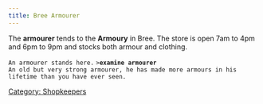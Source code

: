 ```yaml
---
title: Bree Armourer
---
```


The **armourer** tends to the **Armoury** in Bree. The store is open 7am
to 4pm and 6pm to 9pm and stocks both armour and clothing.

`An armourer stands here.`
`>`**`examine armourer`**
`An old but very strong armourer, he has made more armours in his `
`lifetime than you have ever seen.`

[Category: Shopkeepers](Category:_Shopkeepers "wikilink")